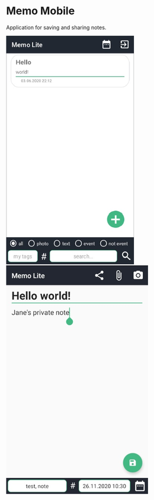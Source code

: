 # Memo Mobile

Application for saving and sharing notes. 

![main screen](screenshots/1.jpg)
![add note](screenshots/2.jpg)
